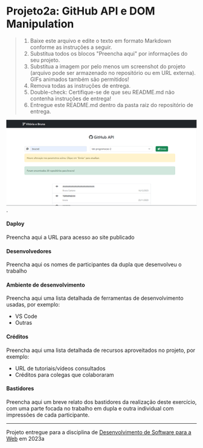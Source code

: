 # Projeto2a: GitHub API e DOM Manipulation

> 1. Baixe este arquivo e edite o texto em formato Markdown conforme as instruções a seguir.
> 2. Substitua todos os blocos "Preencha aqui" por informações do seu projeto. 
> 3. Substitua a imagem por pelo menos um screenshot do projeto (arquivo pode ser armazenado no repositório ou em URL externa). GIFs animados também são permitidos!
> 4. Remova todas as instruções de entrega.
> 5. Double-check: Certifique-se de que seu README.md não contenha instruções de entrega!
> 6. Entregue este README.md dentro da pasta raiz do repositório de entrega. 

![Screenshot do projeto!](assets/img.png "Screenshot do projeto").


#### Daploy

Preencha aqui a URL para acesso ao site publicado


#### Desenvolvedores

Preencha aqui os nomes de participantes da dupla que desenvolveu o trabalho


#### Ambiente de desenvolvimento

Preencha aqui uma lista detalhada de ferramentas de desenvolvimento usadas, por exemplo:
- VS Code
- Outras

#### Créditos

Preencha aqui uma lista detalhada de recursos aproveitados no projeto, por exemplo:
- URL de tutoriais/vídeos consultados
- Créditos para colegas que colaboraram


#### Bastidores


Preencha aqui um breve relato dos bastidores da realização deste exercício, com uma parte focada no trabalho em dupla e outra individual com impressões de cada participante.



---
Projeto entregue para a disciplina de [Desenvolvimento de Software para a Web](http://github.com/andreainfufsm/elc1090-2023a) em 2023a